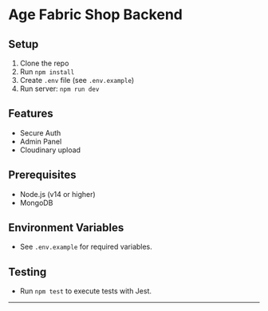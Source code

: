 ﻿# Age Fabric Shop Backend

## Setup

1. Clone the repo
2. Run `npm install`
3. Create `.env` file (see `.env.example`)
4. Run server: `npm run dev`

## Features

- Secure Auth
- Admin Panel
- Cloudinary upload

## Prerequisites

- Node.js (v14 or higher)
- MongoDB

## Environment Variables

- See `.env.example` for required variables.

## Testing

- Run `npm test` to execute tests with Jest.

---
